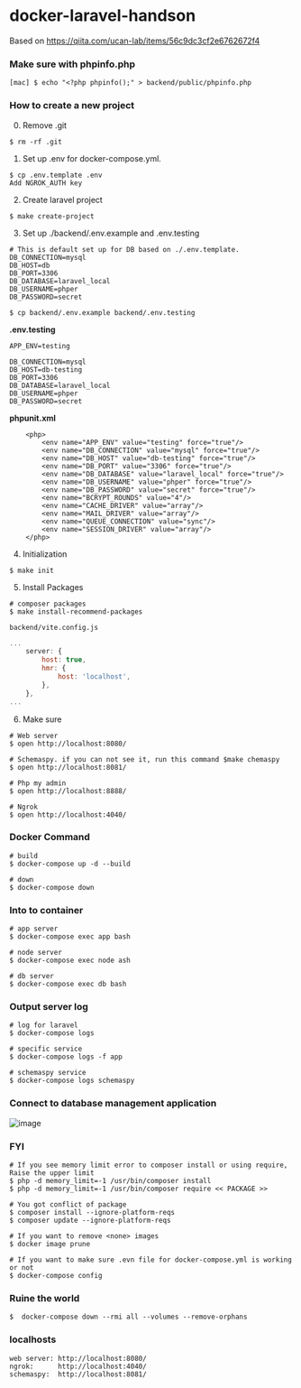 # docker-laravel-handson
Based on https://qiita.com/ucan-lab/items/56c9dc3cf2e6762672f4

### Make sure with phpinfo.php
```
[mac] $ echo "<?php phpinfo();" > backend/public/phpinfo.php
```

### How to create a new project
0. Remove .git
```
$ rm -rf .git
```

1. Set up .env for docker-compose.yml.
```
$ cp .env.template .env
Add NGROK_AUTH key
```

2. Create laravel project
```
$ make create-project
```

3. Set up ./backend/.env.example and .env.testing
```
# This is default set up for DB based on ./.env.template.
DB_CONNECTION=mysql
DB_HOST=db
DB_PORT=3306
DB_DATABASE=laravel_local
DB_USERNAME=phper
DB_PASSWORD=secret
```

```
$ cp backend/.env.example backend/.env.testing
```
**.env.testing**
```
APP_ENV=testing

DB_CONNECTION=mysql
DB_HOST=db-testing
DB_PORT=3306
DB_DATABASE=laravel_local
DB_USERNAME=phper
DB_PASSWORD=secret
```
**phpunit.xml**
```
    <php>
        <env name="APP_ENV" value="testing" force="true"/>
        <env name="DB_CONNECTION" value="mysql" force="true"/>
        <env name="DB_HOST" value="db-testing" force="true"/>
        <env name="DB_PORT" value="3306" force="true"/>
        <env name="DB_DATABASE" value="laravel_local" force="true"/>
        <env name="DB_USERNAME" value="phper" force="true"/>
        <env name="DB_PASSWORD" value="secret" force="true"/>
        <env name="BCRYPT_ROUNDS" value="4"/>
        <env name="CACHE_DRIVER" value="array"/>
        <env name="MAIL_DRIVER" value="array"/>
        <env name="QUEUE_CONNECTION" value="sync"/>
        <env name="SESSION_DRIVER" value="array"/>
    </php>
```


4. Initialization
```
$ make init
```

5. Install Packages
```
# composer packages
$ make install-recommend-packages
```

`backend/vite.config.js`
```js:backend/vite.config.js
...
    server: {
        host: true,
        hmr: {
            host: 'localhost',
        },
    },
...
```

6. Make sure
```
# Web server
$ open http://localhost:8080/

# Schemaspy. if you can not see it, run this command $make chemaspy
$ open http://localhost:8081/

# Php my admin
$ open http://localhost:8888/

# Ngrok
$ open http://localhost:4040/
```




### Docker Command
```
# build
$ docker-compose up -d --build

# down
$ docker-compose down
```

### Into to container
```
# app server
$ docker-compose exec app bash

# node server
$ docker-compose exec node ash

# db server
$ docker-compose exec db bash
```

### Output server log
```
# log for laravel
$ docker-compose logs

# specific service
$ docker-compose logs -f app

# schemaspy service
$ docker-compose logs schemaspy
```


### Connect to database management application
![image](https://user-images.githubusercontent.com/20104403/114467672-3b724680-9c25-11eb-97e3-b868b9c0cf09.png)

### FYI
```
# If you see memory limit error to composer install or using require, Raise the upper limit
$ php -d memory_limit=-1 /usr/bin/composer install
$ php -d memory_limit=-1 /usr/bin/composer require << PACKAGE >>

# You got conflict of package
$ composer install --ignore-platform-reqs
$ composer update --ignore-platform-reqs

# If you want to remove <none> images
$ docker image prune

# If you want to make sure .evn file for docker-compose.yml is working or not
$ docker-compose config
```

### Ruine the world
```
$  docker-compose down --rmi all --volumes --remove-orphans 
```

### localhosts
```
web server: http://localhost:8080/
ngrok:      http://localhost:4040/
schemaspy:  http://localhost:8081/
```
